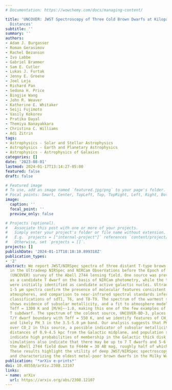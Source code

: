```yaml
---
# Documentation: https://wowchemy.com/docs/managing-content/

title: 'UNCOVER: JWST Spectroscopy of Three Cold Brown Dwarfs at Kiloparsec-scale
  Distances'
subtitle: ''
summary: ''
authors:
- Adam J. Burgasser
- Roman Gerasimov
- Rachel Bezanson
- Ivo Labbe
- Gabriel Brammer
- Sam E. Cutler
- Lukas J. Furtak
- Jenny E. Greene
- Joel Leja
- Richard Pan
- Sedona H. Price
- Bingjie Wang
- John R. Weaver
- Katherine E. Whitaker
- Seiji Fujimoto
- Vasily Kokorev
- Pratika Dayal
- Themiya Nanayakkara
- Christina C. Williams
- Adi Zitrin
tags:
- Astrophysics - Solar and Stellar Astrophysics
- Astrophysics - Earth and Planetary Astrophysics
- Astrophysics - Astrophysics of Galaxies
categories: []
date: '2023-08-01'
lastmod: 2024-01-17T13:14:27-05:00
featured: false
draft: false

# Featured image
# To use, add an image named `featured.jpg/png` to your page's folder.
# Focal points: Smart, Center, TopLeft, Top, TopRight, Left, Right, BottomLeft, Bottom, BottomRight.
image:
  caption: ''
  focal_point: ''
  preview_only: false

# Projects (optional).
#   Associate this post with one or more of your projects.
#   Simply enter your project's folder or file name without extension.
#   E.g. `projects = ["internal-project"]` references `content/project/deep-learning/index.md`.
#   Otherwise, set `projects = []`.
projects: []
publishDate: '2024-01-17T18:18:10.899318Z'
publication_types:
- '2'
abstract: We report JWST/NIRSpec spectra of three distant T-type brown dwarfs identified
  in the Ultradeep NIRSpec and NIRCam ObserVations before the Epoch of Reionization
  (UNCOVER) survey of the Abell 2744 lensing field. One source was previously reported
  as a candidate T dwarf on the basis of NIRCam photometry, while the two other sources
  were initially identified as candidate active galactic nuclei. Ultradeep, low-resolution
  1-5 μm spectra confirm the presence of molecular features consistent with T dwarf
  atmospheres, and comparison to near-infrared spectral standards infers spectral
  classifications of sdT1, T6, and T8-T9. The spectrum of the warmest source, UNCOVER-BD-1,
  shows evidence of subsolar metallicity, and a fit to atmosphere models indicates
  Teff = 1300 K and [M/H]~-1.0, making this one of the few examples of a spectroscopically-confirmed
  T subdwarf. The spectrum of the coldest source, UNCOVER-BD-3, places it near the
  T/Y dwarf boundary with Teff = 550 K, and we identify features of CH_4, CO, H_2O,
  and likely PH_3 in the 3.5-5.0 μm band. Our analysis suggests that PH3 is favored
  over CO_2 in this source, a possible indicator of subsolar metallicity. We estimate
  distances of 0.9-4.5 kpc from the Galactic midplane, and population simulations
  indicate high probabilities of membership in the Galactic thick disk or halo. Our
  simulations also indicate that there may be up to 7 T dwarfs and 5-6 L dwarfs in
  the Abell 2744 field down to F444W = 30 AB mag, roughly half of which are halo members.
  These results highlight the utility of deep JWST/NIRSpec spectroscopy for identifying
  and characterizing the oldest metal-poor brown dwarfs in the Milky Way.
publication: '*arXiv e-prints*'
doi: 10.48550/arXiv.2308.12107
links:
- name: arXiv
  url: https://arxiv.org/abs/2308.12107
---
```

